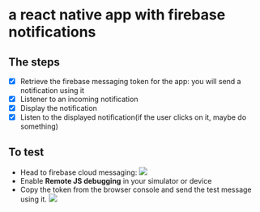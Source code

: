 # a react native app with firebase notifications

## The steps

- [x] Retrieve the firebase messaging token for the app: you will send a notification using it
- [x] Listener to an incoming notification
- [x] Display the notification
- [x] Listen to the displayed notification(if the user clicks on it, maybe do something)

## To test

- Head to firebase cloud messaging:
  ![](https://res.cloudinary.com/gaiish/image/upload/c_scale,w_800/v1561966324/codelab/Screenshot_2019-07-01_at_10.15.54.png)
- Enable **Remote JS debugging** in your simulator or device
- Copy the token from the browser console and send the test message using it.
  ![](https://res.cloudinary.com/gaiish/image/upload/v1561967446/codelab/34oge7.gif)
